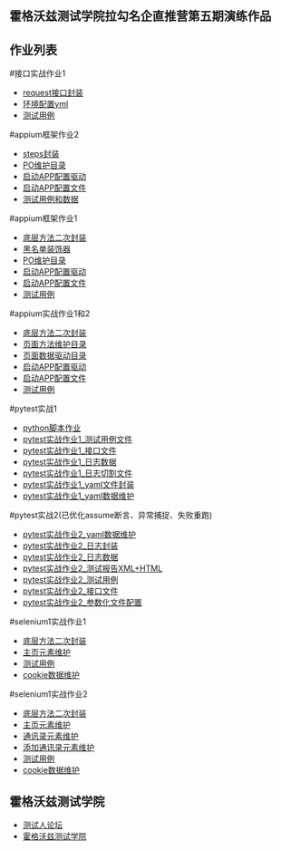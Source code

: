 ## 霍格沃兹测试学院拉勾名企直推营第五期演练作品

## 作业列表
#接口实战作业1
- [request接口封装](/requests_work1/common/base.py)
- [环境配置yml](/requests_work1/common/env.yaml)
- [测试用例](/requests_work1/test_request.py)

#appium框架作业2
- [steps封装](/appium_work3/page/base_page.py)
- [PO维护目录](/appium_work3/page)
- [启动APP配置驱动](/appium_work3/config/app.yaml)
- [启动APP配置文件](/appium_work3/page/app.py)
- [测试用例和数据](/appium_work3/testcase)

#appium框架作业1
- [底层方法二次封装](/appium_work2/page/base_page.py)
- [黑名单装饰器](/appium_work2//page/black_handle.py)
- [PO维护目录](/appium_work2/page)
- [启动APP配置驱动](/appium_work2/config/app.yaml)
- [启动APP配置文件](/appium_work2/page/app.py)
- [测试用例](/appium_work2/testcase/test_search.py)

#appium实战作业1和2
- [底层方法二次封装](/appium_work1/page/base_page.py)
- [页面方法维护目录](/appium_work1/page)
- [页面数据驱动目录](/appium_work1/page)
- [启动APP配置驱动](/appium_work1/config/app.yaml)
- [启动APP配置文件](/appium_work1/page/app.py)
- [测试用例](/appium_work1/testcase/test_add_member.py)

#pytest实战1
- [python脚本作业](/test_git/git_demo.py)
- [pytest实战作业1_测试用例文件](/study_work/test_work1.py)
- [pytest实战作业1_接口文件](/study_work/work1.py)
- [pytest实战作业1_日志数据](/log)
- [pytest实战作业1_日志切割文件](/config/log_main1.py)
- [pytest实战作业1_yaml文件封装](/study_work/read_yaml.py)
- [pytest实战作业1_yaml数据维护](/config/work.yaml)

#pytest实战2(已优化assume断言、异常捕捉、失败重跑)
- [pytest实战作业2_yaml数据维护](/config/work.yaml)
- [pytest实战作业2_日志封装](/config/log_main2.py)
- [pytest实战作业2_日志数据](/log)
- [pytest实战作业2_测试报告XML+HTML](/allure_report)
- [pytest实战作业2_测试用例](/study_work2/test_work2.py)
- [pytest实战作业2_接口文件](/study_work2/work2.py)
- [pytest实战作业2_参数化文件配置](/study_work2/conftest.py)

#selenium1实战作业1
- [底层方法二次封装](/selenium_work/page/base.py)
- [主页元素维护](/selenium_work/page/index_page.py)
- [测试用例](/selenium_work/test_case/test_qiye.py)
- [cookie数据维护](/selenium_work/datas)

#selenium1实战作业2
- [底层方法二次封装](/selenium_work2/page/base_page_selenium.py)
- [主页元素维护](/selenium_work2/page/main_page.py)
- [通讯录元素维护](/selenium_work2/page/contact_page.py)
- [添加通讯录元素维护](/selenium_work2/page/add_department_page.py)
- [测试用例](/selenium_work2/test_case/test_qiye.py)
- [cookie数据维护](/selenium_work2/datas)

## 霍格沃兹测试学院
- [测试人论坛](https://ceshiren.com)
- [霍格沃兹测试学院](https://testing-studio.com)
